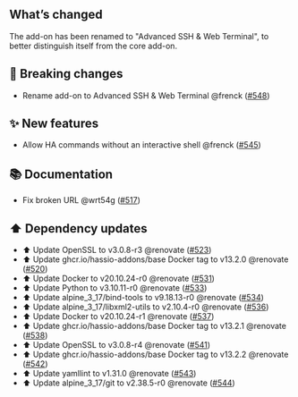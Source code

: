 ## What’s changed

The add-on has been renamed to "Advanced SSH & Web Terminal", to better distinguish itself from the core add-on. 

## 🚨 Breaking changes

- Rename add-on to Advanced SSH & Web Terminal @frenck ([#548](https://github.com/hassio-addons/addon-ssh/pull/548))

## ✨ New features

- Allow HA commands without an interactive shell @frenck ([#545](https://github.com/hassio-addons/addon-ssh/pull/545))

## 📚 Documentation

- Fix broken URL @wrt54g ([#517](https://github.com/hassio-addons/addon-ssh/pull/517))

## ⬆️ Dependency updates

- ⬆️ Update OpenSSL to v3.0.8-r3 @renovate ([#523](https://github.com/hassio-addons/addon-ssh/pull/523))
- ⬆️ Update ghcr.io/hassio-addons/base Docker tag to v13.2.0 @renovate ([#520](https://github.com/hassio-addons/addon-ssh/pull/520))
- ⬆️ Update Docker to v20.10.24-r0 @renovate ([#531](https://github.com/hassio-addons/addon-ssh/pull/531))
- ⬆️ Update Python to v3.10.11-r0 @renovate ([#533](https://github.com/hassio-addons/addon-ssh/pull/533))
- ⬆️ Update alpine_3_17/bind-tools to v9.18.13-r0 @renovate ([#534](https://github.com/hassio-addons/addon-ssh/pull/534))
- ⬆️ Update alpine_3_17/libxml2-utils to v2.10.4-r0 @renovate ([#536](https://github.com/hassio-addons/addon-ssh/pull/536))
- ⬆️ Update Docker to v20.10.24-r1 @renovate ([#537](https://github.com/hassio-addons/addon-ssh/pull/537))
- ⬆️ Update ghcr.io/hassio-addons/base Docker tag to v13.2.1 @renovate ([#538](https://github.com/hassio-addons/addon-ssh/pull/538))
- ⬆️ Update OpenSSL to v3.0.8-r4 @renovate ([#541](https://github.com/hassio-addons/addon-ssh/pull/541))
- ⬆️ Update ghcr.io/hassio-addons/base Docker tag to v13.2.2 @renovate ([#542](https://github.com/hassio-addons/addon-ssh/pull/542))
- ⬆️ Update yamllint to v1.31.0 @renovate ([#543](https://github.com/hassio-addons/addon-ssh/pull/543))
- ⬆️ Update alpine_3_17/git to v2.38.5-r0 @renovate ([#544](https://github.com/hassio-addons/addon-ssh/pull/544))
